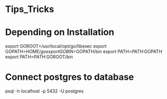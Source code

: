 # Tips_Tricks

# Depending on Installation
export GOROOT=/usr/local/opt/go/libexec
export GOPATH=$HOME/go
export GOBIN=$GOPATH/bin
export PATH=$PATH:$GOPATH
export PATH=$PATH:$GOROOT/bin

# Connect postgres to database
psql -h localhost -p 5432 -U postgres
